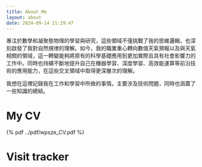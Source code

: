 ```yaml
---
title: About Me
layout: about
date: 2024-09-14 21:29:47
---
```


專注於數學和凝聚態物理的學習與研究，這些領域不僅挑戰了我的思維邏輯，也深刻啟發了我對自然規律的理解。如今，我的職業重心轉向數值天氣預報以及與天氣相關的領域，這一轉變能夠將原有的科學基礎應用到更加實際且具有社會影響力的工作中。同時也持續不斷地提升自己在機器學習、深度學習、高效能運算等前沿技術的應用能力，在這些交叉領域中取得更深層次的理解。

我想在這裡記錄我在工作和學習中所做的事情。主要涉及技術問題，同時也涵蓋了一些知識的總結。


# My CV

{% pdf ../pdf/wpsze_CV.pdf %}

# Visit tracker

<script type="text/javascript" id="clustrmaps" src="//clustrmaps.com/map_v2.js?d=-FD52b9oydXY9a4RbTCAxGTeHgh-1YTFnwSX0jxQlA0&cl=ffffff&w=a"></script>

